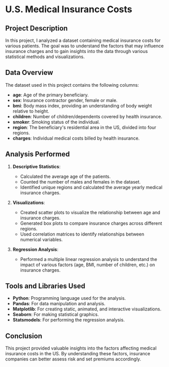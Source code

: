 # U.S. Medical Insurance Costs

## Project Description
In this project, I analyzed a dataset containing medical insurance costs for various patients. The goal was to understand the factors that may influence insurance charges and to gain insights into the data through various statistical methods and visualizations.

## Data Overview
The dataset used in this project contains the following columns:
- **age**: Age of the primary beneficiary.
- **sex**: Insurance contractor gender, female or male.
- **bmi**: Body mass index, providing an understanding of body weight relative to height.
- **children**: Number of children/dependents covered by health insurance.
- **smoker**: Smoking status of the individual.
- **region**: The beneficiary's residential area in the US, divided into four regions.
- **charges**: Individual medical costs billed by health insurance.

## Analysis Performed
1. **Descriptive Statistics**:
   - Calculated the average age of the patients.
   - Counted the number of males and females in the dataset.
   - Identified unique regions and calculated the average yearly medical insurance charges.

2. **Visualizations**:
   - Created scatter plots to visualize the relationship between age and insurance charges.
   - Generated box plots to compare insurance charges across different regions.
   - Used correlation matrices to identify relationships between numerical variables.

3. **Regression Analysis**:
   - Performed a multiple linear regression analysis to understand the impact of various factors (age, BMI, number of children, etc.) on insurance charges.

## Tools and Libraries Used
- **Python**: Programming language used for the analysis.
- **Pandas**: For data manipulation and analysis.
- **Matplotlib**: For creating static, animated, and interactive visualizations.
- **Seaborn**: For making statistical graphics.
- **Statsmodels**: For performing the regression analysis.

## Conclusion
This project provided valuable insights into the factors affecting medical insurance costs in the US. By understanding these factors, insurance companies can better assess risk and set premiums accordingly.
